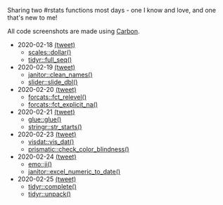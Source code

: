 Sharing two #rstats functions most days - one I know and love, and one that's new to me!

All code screenshots are made using [Carbon](https://carbon.now.sh/).

* 2020-02-18 [(tweet)](https://twitter.com/sharlagelfand/status/1229984121239285761)
    * [scales::dollar()](https://github.com/sharlagelfand/twofunctionsmostdays/tree/master/2020-02-18#scalesdollar---i-know-this-one)
    * [tidyr::full_seq()](https://github.com/sharlagelfand/twofunctionsmostdays/tree/master/2020-02-18#tidyrfull_seq---new-to-me)
* 2020-02-19 [(tweet)](https://twitter.com/sharlagelfand/status/1230213259736813569)
    * [janitor::clean_names()](https://github.com/sharlagelfand/twofunctionsmostdays/tree/master/2020-02-19#janitorclean_names---i-know-this-one)
    * [slider::slide_dbl()](https://github.com/sharlagelfand/twofunctionsmostdays/tree/master/2020-02-19#sliderslide_dbl---new-to-me)
* 2020-02-20 [(tweet)](https://twitter.com/sharlagelfand/status/1230546703645904896)
    * [forcats::fct_relevel()](https://github.com/sharlagelfand/twofunctionsmostdays/tree/master/2020-02-20#forcatsfct_relevel---i-know-this-one)
    * [forcats::fct_explicit_na()](https://github.com/sharlagelfand/twofunctionsmostdays/tree/master/2020-02-20#forcatsfct_explicit_na---new-to-me)
* 2020-02-21 [(tweet)]()
    * [glue::glue()](https://github.com/sharlagelfand/twofunctionsmostdays/tree/master/2020-02-21#glueglue)
    * [stringr::str_starts()](https://github.com/sharlagelfand/twofunctionsmostdays/tree/master/2020-02-21#stringrstr_starts)
* 2020-02-23 [(tweet)](https://twitter.com/sharlagelfand/status/1231657192316690432)
    * [visdat::vis_dat()](https://github.com/sharlagelfand/twofunctionsmostdays/tree/master/2020-02-23#visdatvis_dat)
    * [prismatic::check_color_blindness()](https://github.com/sharlagelfand/twofunctionsmostdays/tree/master/2020-02-23#prismaticcheck_color_blindness)
* 2020-02-24 [(tweet)](https://twitter.com/sharlagelfand/status/1232135187808563201)
    * [emo::ji()](https://github.com/sharlagelfand/twofunctionsmostdays/tree/master/2020-02-24#emoji)
    * [janitor::excel_numeric_to_date()](https://github.com/sharlagelfand/twofunctionsmostdays/tree/master/2020-02-24#janitorexcel_numeric_to_date)
* 2020-02-25 [(tweet)](https://twitter.com/sharlagelfand/status/1232369103425482756)
    * [tidyr::complete()](https://github.com/sharlagelfand/twofunctionsmostdays/tree/master/2020-02-25#tidyrcomplete)
    * [tidyr::unpack()](https://github.com/sharlagelfand/twofunctionsmostdays/tree/master/2020-02-25#tidyrunpack)
